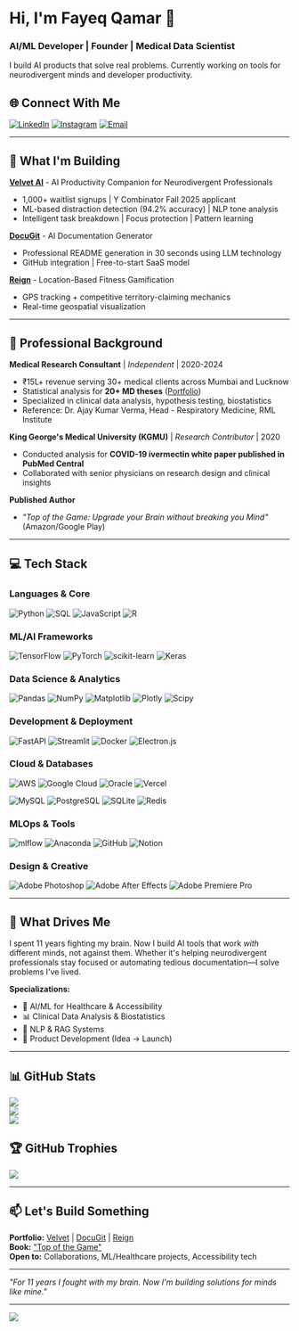 # Hi, I'm Fayeq Qamar 👋

### AI/ML Developer | Founder | Medical Data Scientist

I build AI products that solve real problems. Currently working on tools for neurodivergent minds and developer productivity.

## 🌐 Connect With Me
[![LinkedIn](https://img.shields.io/badge/LinkedIn-%230077B5.svg?logo=linkedin&logoColor=white)](https://linkedin.com/in/fayeqqamarr) [![Instagram](https://img.shields.io/badge/Instagram-%23E4405F.svg?logo=Instagram&logoColor=white)](https://instagram.com/fayeq.py) [![Email](https://img.shields.io/badge/Email-D14836?logo=gmail&logoColor=white)](mailto:fayeqqamarr@gmail.com)

---

## 🚀 What I'm Building

**[Velvet AI](https://getvelvet.in)** - AI Productivity Companion for Neurodivergent Professionals  
- 1,000+ waitlist signups | Y Combinator Fall 2025 applicant  
- ML-based distraction detection (94.2% accuracy) | NLP tone analysis  
- Intelligent task breakdown | Focus protection | Pattern learning  

**[DocuGit](https://docugit.in)** - AI Documentation Generator  
- Professional README generation in 30 seconds using LLM technology  
- GitHub integration | Free-to-start SaaS model  

**[Reign](https://reign.fit)** - Location-Based Fitness Gamification  
- GPS tracking + competitive territory-claiming mechanics  
- Real-time geospatial visualization  

---

## 💼 Professional Background

**Medical Research Consultant** | *Independent* | 2020-2024  
- ₹15L+ revenue serving 30+ medical clients across Mumbai and Lucknow  
- Statistical analysis for **20+ MD theses** ([Portfolio](https://drive.google.com/))  
- Specialized in clinical data analysis, hypothesis testing, biostatistics  
- Reference: Dr. Ajay Kumar Verma, Head - Respiratory Medicine, RML Institute

**King George's Medical University (KGMU)** | *Research Contributor* | 2020  
- Conducted analysis for **COVID-19 ivermectin white paper published in PubMed Central**  
- Collaborated with senior physicians on research design and clinical insights

**Published Author**  
- *"Top of the Game: Upgrade your Brain without breaking you Mind"* (Amazon/Google Play)

---

## 💻 Tech Stack

### Languages & Core
![Python](https://img.shields.io/badge/python-3670A0?style=for-the-badge&logo=python&logoColor=ffdd54) ![SQL](https://img.shields.io/badge/SQL-4479A1.svg?style=for-the-badge&logo=mysql&logoColor=white) ![JavaScript](https://img.shields.io/badge/javascript-%23323330.svg?style=for-the-badge&logo=javascript&logoColor=%23F7DF1E) ![R](https://img.shields.io/badge/r-%23276DC3.svg?style=for-the-badge&logo=r&logoColor=white)

### ML/AI Frameworks
![TensorFlow](https://img.shields.io/badge/TensorFlow-%23FF6F00.svg?style=for-the-badge&logo=TensorFlow&logoColor=white) ![PyTorch](https://img.shields.io/badge/PyTorch-%23EE4C2C.svg?style=for-the-badge&logo=PyTorch&logoColor=white) ![scikit-learn](https://img.shields.io/badge/scikit--learn-%23F7931E.svg?style=for-the-badge&logo=scikit-learn&logoColor=white) ![Keras](https://img.shields.io/badge/Keras-%23D00000.svg?style=for-the-badge&logo=Keras&logoColor=white)

### Data Science & Analytics
![Pandas](https://img.shields.io/badge/pandas-%23150458.svg?style=for-the-badge&logo=pandas&logoColor=white) ![NumPy](https://img.shields.io/badge/numpy-%23013243.svg?style=for-the-badge&logo=numpy&logoColor=white) ![Matplotlib](https://img.shields.io/badge/Matplotlib-%23ffffff.svg?style=for-the-badge&logo=Matplotlib&logoColor=black) ![Plotly](https://img.shields.io/badge/Plotly-%233F4F75.svg?style=for-the-badge&logo=plotly&logoColor=white) ![Scipy](https://img.shields.io/badge/SciPy-%230C55A5.svg?style=for-the-badge&logo=scipy&logoColor=%white)

### Development & Deployment
![FastAPI](https://img.shields.io/badge/FastAPI-005571?style=for-the-badge&logo=fastapi) ![Streamlit](https://img.shields.io/badge/Streamlit-FF4B4B?style=for-the-badge&logo=streamlit&logoColor=white) ![Docker](https://img.shields.io/badge/docker-%230db7ed.svg?style=for-the-badge&logo=docker&logoColor=white) ![Electron.js](https://img.shields.io/badge/Electron-191970?style=for-the-badge&logo=Electron&logoColor=white)

### Cloud & Databases
![AWS](https://img.shields.io/badge/AWS-%23FF9900.svg?style=for-the-badge&logo=amazon-aws&logoColor=white) ![Google Cloud](https://img.shields.io/badge/GoogleCloud-%234285F4.svg?style=for-the-badge&logo=google-cloud&logoColor=white) ![Oracle](https://img.shields.io/badge/Oracle-F80000?style=for-the-badge&logo=oracle&logoColor=white) ![Vercel](https://img.shields.io/badge/vercel-%23000000.svg?style=for-the-badge&logo=vercel&logoColor=white)

![MySQL](https://img.shields.io/badge/mysql-4479A1.svg?style=for-the-badge&logo=mysql&logoColor=white) ![PostgreSQL](https://img.shields.io/badge/postgres-%23316192.svg?style=for-the-badge&logo=postgresql&logoColor=white) ![SQLite](https://img.shields.io/badge/sqlite-%2307405e.svg?style=for-the-badge&logo=sqlite&logoColor=white) ![Redis](https://img.shields.io/badge/redis-%23DD0031.svg?style=for-the-badge&logo=redis&logoColor=white)

### MLOps & Tools
![mlflow](https://img.shields.io/badge/mlflow-%23d9ead3.svg?style=for-the-badge&logo=numpy&logoColor=blue) ![Anaconda](https://img.shields.io/badge/Anaconda-%2344A833.svg?style=for-the-badge&logo=anaconda&logoColor=white) ![GitHub](https://img.shields.io/badge/github-%23121011.svg?style=for-the-badge&logo=github&logoColor=white) ![Notion](https://img.shields.io/badge/Notion-%23000000.svg?style=for-the-badge&logo=notion&logoColor=white)

### Design & Creative
![Adobe Photoshop](https://img.shields.io/badge/adobe%20photoshop-%2331A8FF.svg?style=for-the-badge&logo=adobe%20photoshop&logoColor=white) ![Adobe After Effects](https://img.shields.io/badge/Adobe%20After%20Effects-9999FF.svg?style=for-the-badge&logo=Adobe%20After%20Effects&logoColor=white) ![Adobe Premiere Pro](https://img.shields.io/badge/Adobe%20Premiere%20Pro-9999FF.svg?style=for-the-badge&logo=Adobe%20Premiere%20Pro&logoColor=white)

---

## 🎯 What Drives Me

I spent 11 years fighting my brain. Now I build AI tools that work *with* different minds, not against them. Whether it's helping neurodivergent professionals stay focused or automating tedious documentation—I solve problems I've lived.

**Specializations:**
- 🧠 AI/ML for Healthcare & Accessibility
- 📊 Clinical Data Analysis & Biostatistics
- 🤖 NLP & RAG Systems
- 🚀 Product Development (Idea → Launch)

---

## 📊 GitHub Stats
![](https://github-readme-stats.vercel.app/api?username=Fayeq-qamar&theme=dark&hide_border=false&include_all_commits=false&count_private=false)<br/>
![](https://nirzak-streak-stats.vercel.app/?user=Fayeq-qamar&theme=dark&hide_border=false)<br/>
![](https://github-readme-stats.vercel.app/api/top-langs/?username=Fayeq-qamar&theme=dark&hide_border=false&include_all_commits=false&count_private=false&layout=compact)

## 🏆 GitHub Trophies
![](https://github-profile-trophy.vercel.app/?username=Fayeq-qamar&theme=radical&no-frame=false&no-bg=true&margin-w=4)

---

## 📫 Let's Build Something

**Portfolio:** [Velvet](https://getvelvet.in) | [DocuGit](https://docugit.in) | [Reign](https://reign.fit)  
**Book:** ["Top of the Game"](https://play.google.com/store/books/details/Top_of_the_Game_Upgrade_your_Brain_without_breakin?id=Uow5EAAAQBAJ)  
**Open to:** Collaborations, ML/Healthcare projects, Accessibility tech

---

*"For 11 years I fought with my brain. Now I'm building solutions for minds like mine."*

---
[![](https://visitcount.itsvg.in/api?id=Fayeq-qamar&icon=0&color=0)](https://visitcount.itsvg.in)
